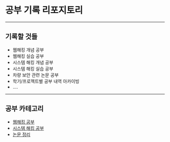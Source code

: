 # 공부 기록 리포지토리

---

## 기록할 것들
- 웹해킹 개념 공부
- 웹해킹 실습 공부
- 시스템 해킹 개념 공부
- 시스템 해킹 실습 공부
- 차량 보안 관련 논문 공부
- 학기/프로젝트별 공부 내역 아카이빙
- ....
  
  
---
## 공부 카테고리
- [웹해킹 공부](./WebHacking/)
- [시스템 해킹 공부](./SystemHacking/)
- [논문 정리](./Papers/)










